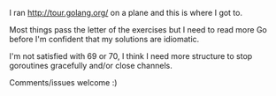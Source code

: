 I ran http://tour.golang.org/ on a plane and this is where I got to.

Most things pass the letter of the exercises but I need to read more Go before I'm confident that my solutions are idiomatic.

I'm not satisfied with 69 or 70, I think I need more structure to stop goroutines gracefully and/or close channels.

Comments/issues welcome :)

